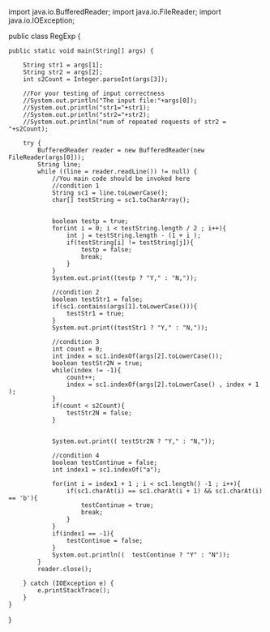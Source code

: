 import java.io.BufferedReader;
import java.io.FileReader;
import java.io.IOException;

public class RegExp {
    
    public static void main(String[] args) {
        
        String str1 = args[1];
        String str2 = args[2];
        int s2Count = Integer.parseInt(args[3]);

        //For your testing of input correctness
        //System.out.println("The input file:"+args[0]);
        //System.out.println("str1="+str1);
        //System.out.println("str2="+str2);
        //System.out.println("num of repeated requests of str2 = "+s2Count);

        try {
            BufferedReader reader = new BufferedReader(new FileReader(args[0]));
            String line;
            while ((line = reader.readLine()) != null) {
                //You main code should be invoked here
                //condition 1
                String sc1 = line.toLowerCase();
                char[] testString = sc1.toCharArray();
                
            
                boolean testp = true;
                for(int i = 0; i < testString.length / 2 ; i++){
                    int j = testString.length - (1 + i );
                    if(testString[i] != testString[j]){
                        testp = false;
                        break;
                    }
                }
                System.out.print((testp ? "Y," : "N,"));
                
                //condition 2
                boolean testStr1 = false;
                if(sc1.contains(args[1].toLowerCase())){
                    testStr1 = true;
                }
                System.out.print((testStr1 ? "Y," : "N,"));

                //condition 3
                int count = 0;
                int index = sc1.indexOf(args[2].toLowerCase());
                boolean testStr2N = true;
                while(index != -1){
                    count++;
                    index = sc1.indexOf(args[2].toLowerCase() , index + 1 );
                }
                if(count < s2Count){
                    testStr2N = false;
                }


                System.out.print(( testStr2N ? "Y," : "N,"));

                //condition 4
                boolean testContinue = false;
                int index1 = sc1.indexOf("a");
                
                for(int i = index1 + 1 ; i < sc1.length() -1 ; i++){
                    if(sc1.charAt(i) == sc1.charAt(i + 1) && sc1.charAt(i) == 'b'){
                        testContinue = true;
                        break;
                    }
                }
                if(index1 == -1){
                    testContinue = false;
                }
                System.out.println((  testContinue ? "Y" : "N"));
            }
            reader.close();

        } catch (IOException e) {
            e.printStackTrace();
        }
    }
}
